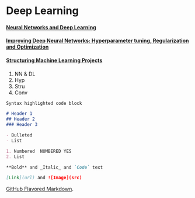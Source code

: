 # Deep Learning


#### [Neural Networks and Deep Learning](https://coursera.org/share/5f44c146afe8239ebcdab3ac5a0b3aa9)
#### [Improving Deep Neural Networks: Hyperparameter tuning, Regularization and Optimization](https://coursera.org/share/9f6c0cafae8458888679eaeaa673bceb)
#### [Structuring Machine Learning Projects](https://coursera.org/share/21ac0618de4a28fa60db3bd5241d7b26)
####

1. NN & DL
2. Hyp
3. Stru
4. Conv

```markdown
Syntax highlighted code block

# Header 1
## Header 2
### Header 3

- Bulleted
- List

1. Numbered  NUMBERED YES
2. List

**Bold** and _Italic_ and `Code` text

[Link](url) and ![Image](src)
```

[GitHub Flavored Markdown](https://guides.github.com/features/mastering-markdown/).

